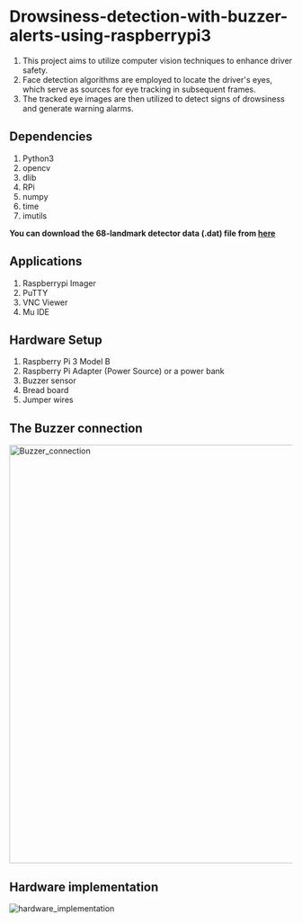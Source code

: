 # Drowsiness-detection-with-buzzer-alerts-using-raspberrypi3
1. This project aims to utilize computer vision techniques to enhance driver safety.
2. Face detection algorithms are employed to locate the driver's eyes, which serve as sources for eye tracking in subsequent frames.
3. The tracked eye images are then utilized to detect signs of drowsiness and generate warning alarms. 

## Dependencies
1. Python3
2. opencv
3. dlib
4. RPi
5. numpy
6. time
7. imutils
   
<b>You can download the 68-landmark detector data (.dat) file from <a href="http://dlib.net/files/shape_predictor_68_face_landmarks.dat.bz2"> here</a></B>

## Applications
1. Raspberrypi Imager
2. PuTTY
3. VNC Viewer
4. Mu IDE

## Hardware Setup
1. Raspberry Pi 3 Model B
2. Raspberry Pi Adapter (Power Source) or a power bank
3. Buzzer sensor
4. Bread board
5. Jumper wires

## The Buzzer connection

<img width="744" alt="Buzzer_connection" src="https://github.com/SaiSatwikReddy07/drowsiness-detection-with-buzzer-alerts-using-raspberrypi3/assets/109800395/44040528-99de-4987-b81f-b0616ad8d43e">

## Hardware implementation
![hardware_implementation](https://github.com/SaiSatwikReddy07/drowsiness-detection-with-buzzer-alerts-using-raspberrypi3/assets/109800395/a8d59f40-c539-4a70-9874-ab56084dffc5)

